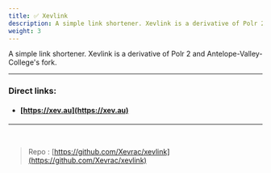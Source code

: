 ```yaml
---
title: ✅ Xevlink
description: A simple link shortener. Xevlink is a derivative of Polr 2 and Antelope-Valley-College's fork.
weight: 3
---
```


A simple link shortener. Xevlink is a derivative of Polr 2 and Antelope-Valley-College's fork.

---

### Direct links:

- #### [https://xev.au](https://xev.au)

---

<br/>

> Repo : [https://github.com/Xevrac/xevlink](https://github.com/Xevrac/xevlink)